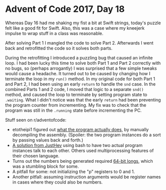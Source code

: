 # Advent of Code 2017, Day 18

Whereas Day 16 had me shaking my fist a bit at Swift strings, today's puzzle felt like a good fit for Swift.  Also, this was a case where my kneejerk impulse to wrap stuff in a class was reasonable.

After solving Part 1 I mangled the code to solve Part 2.  Afterwards I went back and retrofitted the code so it solves both parts.

During the retrofitting I introduced a puzzling bug that caused an infinite loop.  I had been lucky this time to solve both Part 1 and Part 2 correctly with no bugs, so (perhaps arrogantly) I was surprised that a few simple tweaks would cause a headache.  It turned out to be caused by changing how I terminate the loop in my `run()` method.  In my original code for both Part 1 and Part 2, I had been using an early `return` to handle the `snd` case.  In the combined Parts 1 and 2 code, I moved that logic to a separate `snd()` method, and caused the loop to terminate by setting program state to `.waiting`.  What I didn't notice was that the early `return` had been preventing the program counter from incrementing.  My fix was to check that the program was still in the `.running` state before incrementing the PC.

Stuff seen on r/adventofcode:

- etotheipi1 figured out [what the program actually does](https://www.reddit.com/r/adventofcode/comments/7kj35s/2017_day_18_solutions/dreucbm/), by manually decompiling the assembly.  (Spoiler: the two program instances do a sort by passing values back and forth.)
- [A solution from JustHev](https://www.reddit.com/r/adventofcode/comments/7kj35s/2017_day_18_solutions/drevfcr/) using bash to have two actual program instances talk to each other.  Others used multiprocessing features of their chosen language.
- Turns out the numbers being generated required [64-bit longs](https://www.reddit.com/r/adventofcode/comments/7kj35s/2017_day_18_solutions/dreyz1x/), which was a stumbling block for some.
- A pitfall for some: not initializing the "p" registers to 0 and 1.
- Another pitfall: assuming instruction arguments would be register names in cases where they could also be numbers.

